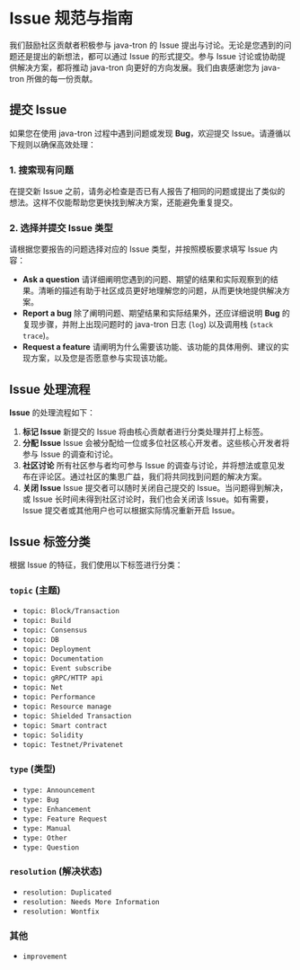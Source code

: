 # Issue 规范与指南

我们鼓励社区贡献者积极参与 java-tron 的 Issue 提出与讨论。无论是您遇到的问题还是提出的新想法，都可以通过 Issue 的形式提交。参与 Issue 讨论或协助提供解决方案，都将推动 java-tron 向更好的方向发展。我们由衷感谢您为 java-tron 所做的每一份贡献。


## 提交 Issue

如果您在使用 java-tron 过程中遇到问题或发现 **Bug**，欢迎提交 Issue。请遵循以下规则以确保高效处理：

### 1. 搜索现有问题

在提交新 Issue 之前，请务必检查是否已有人报告了相同的问题或提出了类似的想法。这样不仅能帮助您更快找到解决方案，还能避免重复提交。

### 2. 选择并提交 Issue 类型

请根据您要报告的问题选择对应的 Issue 类型，并按照模板要求填写 Issue 内容：

* **Ask a question**
    请详细阐明您遇到的问题、期望的结果和实际观察到的结果。清晰的描述有助于社区成员更好地理解您的问题，从而更快地提供解决方案。
* **Report a bug**
    除了阐明问题、期望结果和实际结果外，还应详细说明 **Bug** 的复现步骤，并附上出现问题时的 java-tron 日志 (`log`) 以及调用栈 (`stack trace`)。
* **Request a feature**
    请阐明为什么需要该功能、该功能的具体用例、建议的实现方案，以及您是否愿意参与实现该功能。


## Issue 处理流程

**Issue** 的处理流程如下：

1.  **标记 Issue**
    新提交的 Issue 将由核心贡献者进行分类处理并打上标签。
2.  **分配 Issue**
    Issue 会被分配给一位或多位社区核心开发者。这些核心开发者将参与 Issue 的调查和讨论。
3.  **社区讨论**
    所有社区参与者均可参与 Issue 的调查与讨论，并将想法或意见发布在评论区。通过社区的集思广益，我们将共同找到问题的解决方案。
4.  **关闭 Issue**
    Issue 提交者可以随时关闭自己提交的 Issue。当问题得到解决，或 Issue 长时间未得到社区讨论时，我们也会关闭该 Issue。如有需要，Issue 提交者或其他用户也可以根据实际情况重新开启 Issue。


## Issue 标签分类

根据 Issue 的特征，我们使用以下标签进行分类：

### `topic` (主题)

* `topic: Block/Transaction`
* `topic: Build`
* `topic: Consensus`
* `topic: DB`
* `topic: Deployment`
* `topic: Documentation`
* `topic: Event subscribe`
* `topic: gRPC/HTTP api`
* `topic: Net`
* `topic: Performance`
* `topic: Resource manage`
* `topic: Shielded Transaction`
* `topic: Smart contract`
* `topic: Solidity`
* `topic: Testnet/Privatenet`

### `type` (类型)

* `type: Announcement`
* `type: Bug`
* `type: Enhancement`
* `type: Feature Request`
* `type: Manual`
* `type: Other`
* `type: Question`

### `resolution` (解决状态)

* `resolution: Duplicated`
* `resolution: Needs More Information`
* `resolution: Wontfix`

### 其他

* `improvement`